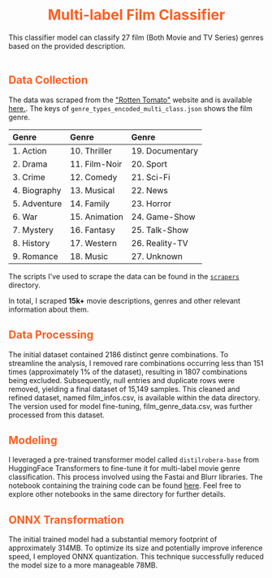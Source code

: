 <h1 align='center' style=color:#fe5e21;><strong>Multi-label Film Classifier</strong></h1>

This classifier model can classify 27 film (Both Movie and TV Series) genres based on the provided description. <br/>
<br/>

 <h2 style=color:#fe5e21;>Data Collection</h2>

The data was scraped from the ["Rotten Tomato"](https://www.rottentomatoes.com/) website and is available [here.](https://github.com/RezuwanHassan262/Universal-Language-Model-Fine-tuning-for-Text-Classification-Implementation/blob/main/data/film_details.csv). The keys of `genre_types_encoded_multi_class.json` shows the film genre.


|             Genre             |             Genre          |            Genre           |       
|:------------------------------|:---------------------------|:---------------------------|
| 1. Action                     | 10. Thriller               | 19. Documentary            |       
| 2. Drama                      | 11. Film-Noir              | 20. Sport                  |
| 3. Crime                      | 12. Comedy                 | 21. Sci-Fi                 |
| 4. Biography                  | 13. Musical                | 22. News                   |
| 5. Adventure                  | 14. Family                 | 23. Horror                 |
| 6. War                        | 15. Animation              | 24. Game-Show              |
| 7. Mystery                    | 16. Fantasy                | 25. Talk-Show              |
| 8. History                    | 17. Western                | 26. Reality-TV             |
| 9. Romance                    | 18. Music                  | 27. Unknown                |

The scripts I've used to scrape the data can be found in the [`scrapers`](https://github.com/RezuwanHassan262/Multi-label-Film-Classifier/tree/main/scripts) directory. 

In total, I scraped **15k+** movie descriptions, genres and other relevant information about them.

<h2 style=color:#fe5e21;>Data Processing</h2>

The initial dataset contained 2186 distinct genre combinations. To streamline the analysis, I removed rare combinations occurring less than 151 times (approximately 1% of the dataset), resulting in 1807 combinations being excluded. Subsequently, null entries and duplicate rows were removed, yielding a final dataset of 15,149 samples. This cleaned and refined dataset, named film_infos.csv, is available within the data directory. The version used for model fine-tuning, film_genre_data.csv, was further processed from this dataset.

<h2 style=color:#fe5e21;>Modeling</h2>

I leveraged a pre-trained transformer model called `distilrobera-base` from HuggingFace Transformers to fine-tune it for multi-label movie genre classification. This process involved using the Fastai and Blurr libraries. The notebook containing the training code can be found [here](https://github.com/RezuwanHassan262/Multi-label-Film-Classifier/tree/main/notebooks). Feel free to explore other notebooks in the same directory for further details.



<h2 style=color:#fe5e21;>ONNX Transformation</h2>

The initial trained model had a substantial memory footprint of approximately 314MB. To optimize its size and potentially improve inference speed, I employed ONNX quantization. This technique successfully reduced the model size to a more manageable 78MB.
